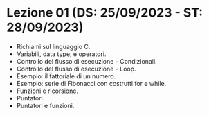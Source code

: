 # Lezione 01 (DS: 25/09/2023 - ST: 28/09/2023)

- Richiami sul linguaggio C.
- Variabili, data type, e operatori.
- Controllo del flusso di esecuzione - Condizionali.
- Controllo del flusso di esecuzione - Loop.
- Esempio: il fattoriale di un numero.
- Esempio: serie di Fibonacci con costrutti for e while.
- Funzioni e ricorsione.
- Puntatori.
- Puntatori e funzioni.
